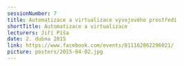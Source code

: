 ```yaml
---
sessionNumber: 7
title: Automatizace a virtualizace vývojového prostředí
shortTitle: Automatizace a virtualizace
lecturers: Jiří Píša
date: 2. dubna 2015
link: https://www.facebook.com/events/811162862296021/
picture: posters/2015-04-02.jpg
---
```


